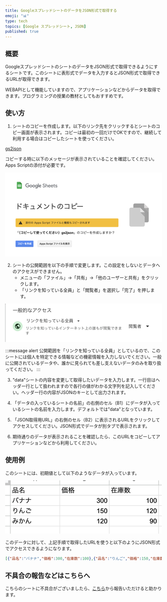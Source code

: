 ```yaml
---
title: GoogleスプレッドシートのデータをJSON形式で取得する
emoji: "📊"
type: tech
topics: [Google スプレッドシート, JSON]
published: true
---
```

## 概要
GoogleスプレッドシートのシートのデータをJSON形式で取得できるようにするシートです。このシートに表形式でデータを入力するとJSON形式で取得できるURLが取得できます。

WEBAPIとして機能していますので、アプリケーションなどからデータを取得できます。プログラミングの授業の教材としてもおすすめです。

## 使い方
1. シートのコピーを作成します。以下のリンク先をクリックするとシートのコピー画面が表示されます。コピーは最初の一回だけでOKですので、継続して利用する場合はコピーしたシートを使ってください。

[gs2json](https://docs.google.com/spreadsheets/d/1w5qHIz2qMAQlbS-FV3FTB_RGcEElKjCvGzJhJqyeDD8/copy?usp=sharing)

コピーする時に以下のメッセージが表示されていることを確認してください。Apps Scriptの添付が必要です。

![](/images/google/gs2json/copy.png)

2. シートの公開範囲を以下の手順で変更します。この設定をしないとデータへのアクセスができません。
    - メニューの「ファイル」→「共有」→「他のユーザーと共有」をクリックします。
    - 「リンクを知っている全員」と「閲覧者」を選択し「完了」を押します。

![](/images/google/gs2json/access.png)

:::message alert
公開範囲を「リンクを知っている全員」としているので、このシートには個人を特定できる情報などの機密情報を入力しないでください。一般に公開されているデータや、誰かに見られても差し支えないデータのみを取り扱ってください。
:::

3. "data"シートの内容を変更して取得したいデータを入力します。一行目はヘッダー行として扱われますので各行の値がわかる文字列を記入してください。ヘッダー行の内容がJSONのキーとして出力されます。

4. 「データの入っているシートの名前」の右側のセル（B1）にデータが入っているシートの名前を入力します。デフォルトでは"data"となっています。
5. 「JSON取得用URL」の右側のセル（B2）に表示されるURLをクリックしてアクセスしてください。JSON形式でデータが別タブで表示されます。
6. 期待通りのデータが表示されることを確認したら、このURLをコピーしてアプリケーションなどから利用してください。

## 使用例
このシートには、初期値として以下のようなデータが入っています。

![](/images/google/gs2json/sample_data.png)

このデータに対して、上記手順で取得したURLを使うと以下のようにJSON形式でアクセスできるようになります。

```json
[{"品名":"バナナ","価格":300,"在庫数":100},{"品名":"りんご","価格":150,"在庫数":120},{"品名":"みかん","価格":120,"在庫数":90}]
```

## 不具合の報告などはこちらへ
こちらのシートに不具合がございましたら、[こちら](https://github.com/kwaka1208/issues/issues)から報告いただけると助かります。